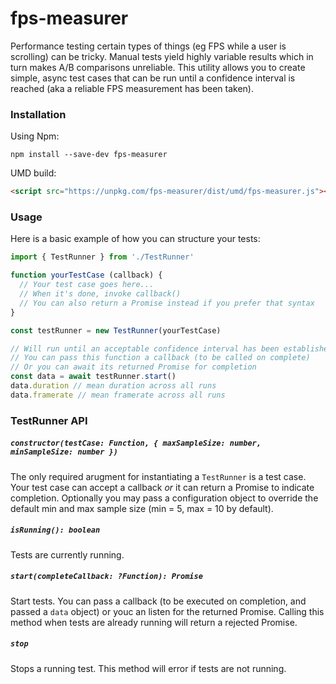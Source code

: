 # fps-measurer

Performance testing certain types of things (eg FPS while a user is scrolling) can be tricky.
Manual tests yield highly variable results which in turn makes A/B comparisons unreliable.
This utility allows you to create simple, async test cases that can be run until a confidence interval is reached (aka a reliable FPS measurement has been taken).

### Installation
Using Npm:
```
npm install --save-dev fps-measurer
```
UMD build:
```html
<script src="https://unpkg.com/fps-measurer/dist/umd/fps-measurer.js"></script>
```
### Usage
Here is a basic example of how you can structure your tests:

```js
import { TestRunner } from './TestRunner'

function yourTestCase (callback) {
  // Your test case goes here...
  // When it's done, invoke callback()
  // You can also return a Promise instead if you prefer that syntax
}

const testRunner = new TestRunner(yourTestCase)

// Will run until an acceptable confidence interval has been established.
// You can pass this function a callback (to be called on complete)
// Or you can await its returned Promise for completion
const data = await testRunner.start()
data.duration // mean duration across all runs
data.framerate // mean framerate across all runs
```

### TestRunner API

##### `constructor(testCase: Function, { maxSampleSize: number, minSampleSize: number })`
The only required arugment for instantiating a `TestRunner` is a test case.
Your test case can accept a callback _or_ it can return a Promise to indicate completion.
Optionally you may pass a configuration object to override the default min and max sample size (min = 5, max = 10 by default).

##### `isRunning(): boolean`
Tests are currently running.

##### `start(completeCallback: ?Function): Promise`
Start tests.
You can pass a callback (to be executed on completion, and passed a `data` object) or youc an listen for the returned Promise.
Calling this method when tests are already running will return a rejected Promise.

##### `stop`
Stops a running test.
This method will error if tests are not running.
